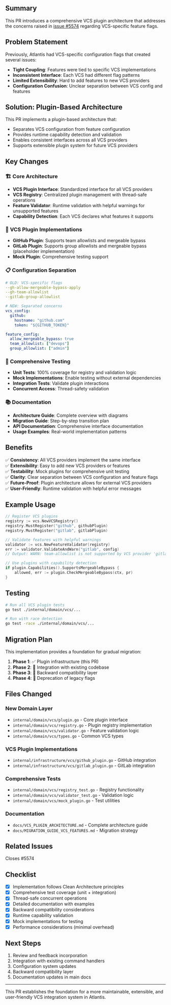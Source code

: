 ## Summary

This PR introduces a comprehensive VCS plugin architecture that addresses the concerns raised in [issue #5574](https://github.com/runatlantis/atlantis/issues/5574) regarding VCS-specific feature flags.

## Problem Statement

Previously, Atlantis had VCS-specific configuration flags that created several issues:
- **Tight Coupling**: Features were tied to specific VCS implementations
- **Inconsistent Interface**: Each VCS had different flag patterns  
- **Limited Extensibility**: Hard to add features to new VCS providers
- **Configuration Confusion**: Unclear separation between VCS config and features

## Solution: Plugin-Based Architecture

This PR implements a plugin-based architecture that:
- Separates VCS configuration from feature configuration
- Provides runtime capability detection and validation
- Enables consistent interfaces across all VCS providers
- Supports extensible plugin system for future VCS providers

## Key Changes

### 🏗️ **Core Architecture**
- **VCS Plugin Interface**: Standardized interface for all VCS providers
- **VCS Registry**: Centralized plugin management with thread-safe operations
- **Feature Validator**: Runtime validation with helpful warnings for unsupported features
- **Capability Detection**: Each VCS declares what features it supports

### 🔌 **VCS Plugin Implementations**
- **GitHub Plugin**: Supports team allowlists and mergeable bypass
- **GitLab Plugin**: Supports group allowlists and mergeable bypass (placeholder implementation)
- **Mock Plugin**: Comprehensive testing support

### 📋 **Configuration Separation**
```yaml
# OLD: VCS-specific flags
--gh-allow-mergeable-bypass-apply
--gh-team-allowlist  
--gitlab-group-allowlist

# NEW: Separated concerns
vcs_config:
  github:
    hostname: "github.com"
    token: "${GITHUB_TOKEN}"

feature_config:
  allow_mergeable_bypass: true
  team_allowlist: ["devops"]
  group_allowlist: ["admin"]
```

### 🧪 **Comprehensive Testing**
- **Unit Tests**: 100% coverage for registry and validation logic
- **Mock Implementations**: Enable testing without external dependencies
- **Integration Tests**: Validate plugin interactions
- **Concurrent Access**: Thread-safety validation

### 📚 **Documentation**
- **Architecture Guide**: Complete overview with diagrams
- **Migration Guide**: Step-by-step transition plan
- **API Documentation**: Comprehensive interface documentation
- **Usage Examples**: Real-world implementation patterns

## Benefits

✅ **Consistency**: All VCS providers implement the same interface  
✅ **Extensibility**: Easy to add new VCS providers or features  
✅ **Testability**: Mock plugins for comprehensive unit testing  
✅ **Clarity**: Clear separation between VCS configuration and feature flags  
✅ **Future-Proof**: Plugin architecture allows for external VCS providers  
✅ **User-Friendly**: Runtime validation with helpful error messages  

## Example Usage

```go
// Register VCS plugins
registry := vcs.NewVCSRegistry()
registry.MustRegister("github", githubPlugin)
registry.MustRegister("gitlab", gitlabPlugin)

// Validate features with helpful warnings
validator := vcs.NewFeatureValidator(registry)
err := validator.ValidateAndWarn("gitlab", config)
// Output: WARN: team-allowlist is not supported by VCS provider 'gitlab', consider using group-allowlist instead

// Use plugins with capability detection
if plugin.Capabilities().SupportsMergeableBypass {
    allowed, err := plugin.CheckMergeableBypass(ctx, pr)
}
```

## Testing

```bash
# Run all VCS plugin tests
go test ./internal/domain/vcs/...

# Run with race detection  
go test -race ./internal/domain/vcs/...
```

## Migration Plan

This implementation provides a foundation for gradual migration:

1. **Phase 1**: ✅ Plugin infrastructure (this PR)
2. **Phase 2**: 🔄 Integration with existing codebase  
3. **Phase 3**: 🔄 Backward compatibility layer
4. **Phase 4**: 🔄 Deprecation of legacy flags

## Files Changed

### New Domain Layer
- `internal/domain/vcs/plugin.go` - Core plugin interface
- `internal/domain/vcs/registry.go` - Plugin registry implementation
- `internal/domain/vcs/validator.go` - Feature validation logic
- `internal/domain/vcs/types.go` - Common VCS types

### VCS Plugin Implementations  
- `internal/infrastructure/vcs/github_plugin.go` - GitHub integration
- `internal/infrastructure/vcs/gitlab_plugin.go` - GitLab integration  

### Comprehensive Tests
- `internal/domain/vcs/registry_test.go` - Registry functionality
- `internal/domain/vcs/validator_test.go` - Validation logic
- `internal/domain/vcs/mock_plugin.go` - Test utilities

### Documentation
- `docs/VCS_PLUGIN_ARCHITECTURE.md` - Complete architecture guide
- `docs/MIGRATION_GUIDE_VCS_FEATURES.md` - Migration strategy

## Related Issues

Closes #5574

## Checklist

- [x] Implementation follows Clean Architecture principles
- [x] Comprehensive test coverage (unit + integration)
- [x] Thread-safe concurrent operations
- [x] Detailed documentation with examples
- [x] Backward compatibility considerations
- [x] Runtime capability validation
- [x] Mock implementations for testing
- [x] Performance considerations (minimal overhead)

## Next Steps

1. Review and feedback incorporation
2. Integration with existing command handlers  
3. Configuration system updates
4. Backward compatibility layer
5. Documentation updates in main docs

---

This PR establishes the foundation for a more maintainable, extensible, and user-friendly VCS integration system in Atlantis. 